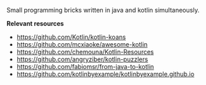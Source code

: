 Small programming bricks written in java and kotlin simultaneously.


**Relevant resources**

- https://github.com/Kotlin/kotlin-koans
- https://github.com/mcxiaoke/awesome-kotlin
- https://github.com/chemouna/Kotlin-Resources
- https://github.com/angryziber/kotlin-puzzlers
- https://github.com/fabiomsr/from-java-to-kotlin
- https://github.com/kotlinbyexample/kotlinbyexample.github.io
